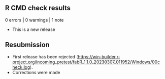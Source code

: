 ## R CMD check results

0 errors | 0 warnings | 1 note

* This is a new release

## Resubmission 
* First release has been rejected (https://win-builder.r-project.org/incoming_pretest/fabR_1.1.0_20230307_011952/Windows/00check.log). 
* Corrections were made
